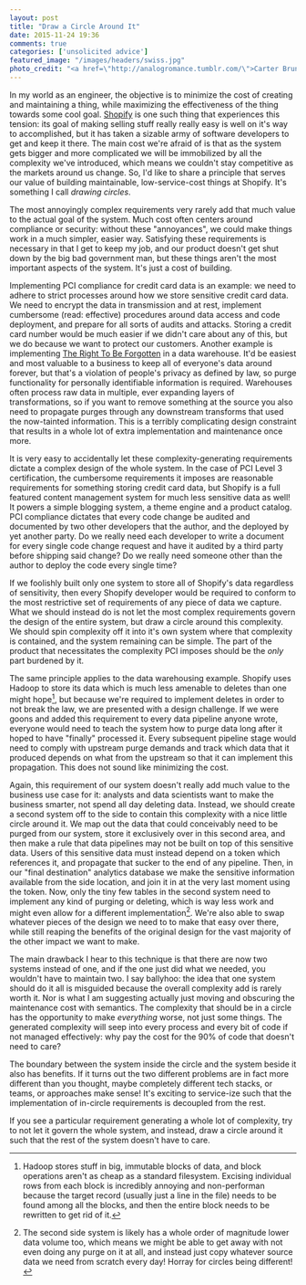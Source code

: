 ```yaml
---
layout: post
title: "Draw a Circle Around It"
date: 2015-11-24 19:36
comments: true
categories: ['unsolicited advice']
featured_image: "/images/headers/swiss.jpg"
photo_credit: "<a href=\"http://analogromance.tumblr.com/\">Carter Brundage</a>"
---
```


In my world as an engineer, the objective is to minimize the cost of creating and maintaining a thing, while maximizing the effectiveness of the thing towards some cool goal. [Shopify](http://www.shopify.com) is one such thing that experiences this tension: its goal of making selling stuff really really easy is well on it's way to accomplished, but it has taken a sizable army of software developers to get and keep it there. The main cost we're afraid of is that as the system gets bigger and more complicated we will be immobilized by all the complexity we've introduced, which means we couldn't stay competitive as the markets around us change. So, I'd like to share a principle that serves our value of building maintainable, low-service-cost things at Shopify. It's something I call _drawing circles_.

The most annoyingly complex requirements very rarely add that much value to the actual goal of the system. Much cost often centers around compliance or security: without these "annoyances", we could make things work in a much simpler, easier way. Satisfying these requirements is necessary in that I get to keep my job, and our product doesn't get shut down by the big bad government man, but these things aren't the most important aspects of the system. It's just a cost of building.

Implementing PCI compliance for credit card data is an example: we need to adhere to strict processes around how we store sensitive credit card data. We need to encrypt the data in transmission and at rest, implement cumbersome (read: effective) procedures around data access and code deployment, and prepare for all sorts of audits and attacks. Storing a credit card number would be much easier if we didn't care about any of this, but we do because we want to protect our customers. Another example is implementing [The Right To Be Forgotten](https://en.wikipedia.org/wiki/Right_to_be_forgotten) in a data warehouse. It'd be easiest and most valuable to a business to keep all of everyone's  data around forever, but that's a violation of people's privacy as defined by law, so purge functionality for personally identifiable information is required. Warehouses often process raw data in multiple, ever expanding layers of transformations, so if you want to remove something at the source you also need to propagate purges through any downstream transforms that used the now-tainted information. This is a terribly complicating design constraint that results in a whole lot of extra implementation and maintenance once more.

It is very easy to accidentally let these complexity-generating requirements dictate a complex design of the whole system. In the case of PCI Level 3 certification, the cumbersome requirements it imposes are reasonable requirements for something storing credit card data, but Shopify is a full featured content management system for much less sensitive data as well! It powers a simple blogging system, a theme engine and a product catalog. PCI compliance dictates that every code change be audited and documented by two other developers that the author, and the deployed by yet another party. Do we really need each developer to write a document for every single code change request and have it audited by a third party before shipping said change? Do we really need someone other than the author to deploy the code every single time?

If we foolishly built only one system to store all of Shopify's data regardless of sensitivity, then every Shopify developer would be required to conform to the most restrictive set of requirements of any piece of data we capture. What we should instead do is not let the most complex requirements govern the design of the entire system, but draw a circle around this complexity. We should spin complexity off it into it's own system where that complexity is contained, and the system remaining can be simple. The part of the product that necessitates the complexity PCI imposes should be the *only* part burdened by it.

The same principle applies to the data warehousing example. Shopify uses Hadoop to store its data which is much less amenable to deletes than one might hope[^1], but because we're required to implement deletes in order to not break the law, we are presented with a design challenge. If we were goons and added this requirement to every data pipeline anyone wrote, everyone would need to teach the system how to purge data long after it hoped to have "finally" processed it. Every subsequent pipeline stage would need to comply with upstream purge demands and track which data that it produced depends on what from the upstream so that it can implement this propagation. This does not sound like minimizing the cost.

Again, this requirement of our system doesn't really add much value to the business use case for it: analysts and data scientists want to make the business smarter, not spend all day deleting data. Instead, we should create a second system off to the side to contain this complexity with a nice little circle around it. We map out the data that could conceivably need to be purged from our system, store it exclusively over in this second area, and then make a rule that data pipelines may not be built on top of this sensitive data. Users of this sensitive data must instead depend on a token which references it, and propagate that sucker to the end of any pipeline. Then, in our "final destination" analytics database we make the sensitive information available from the side location, and join it in at the very last moment using the token. Now, only the tiny few tables in the second system need to implement any kind of purging or deleting, which is way less work and might even allow for a different implementation[^2]. We're also able to swap whatever pieces of the design we need to to make that easy over there, while still reaping the benefits of the original design for the vast majority of the other impact we want to make.

The main drawback I hear to this technique is that there are now two systems instead of one, and if the one just did what we needed, you wouldn't have to maintain two. I say ballyhoo: the idea that one system should do it all is misguided because the overall complexity add is rarely worth it. Nor is what I am suggesting actually just moving and obscuring the maintenance cost with semantics. The complexity that should be in a circle has the opportunity to make *everything* worse, not just some things. The generated complexity will seep into every process and every bit of code if not managed effectively: why pay the cost for the 90% of code that doesn't need to care?

The boundary between the system inside the circle and the system beside it also has benefits. If it turns out the two different problems are in fact more different than you thought, maybe completely different tech stacks, or teams, or approaches make sense! It's exciting to service-ize such that the implementation of in-circle requirements is decoupled from the rest.

If you see a particular requirement generating a whole lot of complexity, try to not let it govern the whole system, and instead, draw a circle around it such that the rest of the system doesn't have to care.

[^1]: Hadoop stores stuff in big, immutable blocks of data, and block operations aren't as cheap as a standard filesystem. Excising individual rows from each block is incredibly annoying and non-performan because the target record (usually just a line in the file) needs to be found among all the blocks, and then the entire block needs to be rewritten to get rid of it.

[^2]: The second side system is likely has a whole order of magnitude lower data volume too, which means we might be able to get away with not even doing any purge on it at all, and instead just copy whatever source data we need from scratch every day! Horray for circles being different!
